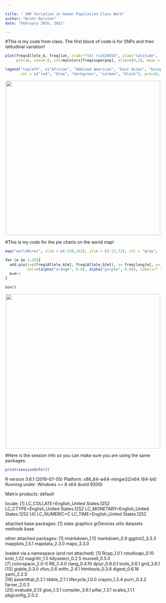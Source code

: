 ```yaml
---

title: " SNP Variation in Human Population Class Work"
author: "Brett Ralston"
date: "February 28th, 2021"

---
```


#This is my code from class. The first block of code is for SNPs and their latitudinal variation!

```r
plot(freq$Allele_A, freq$lat, xlab="f(A) rs1426654", ylab="latitude",
     pch=16, cex=0.8, col=myColors[freq$superpop], xlim=c(0,1), main = "Latitudinal Variation in rs1426654 among 26 human populations")

legend("topleft", c("African", "Admixed American", "East Asian", "European", "South Asian"), cex = 0.8, 
       col = c("red", "blue", "darkgreen", "salmon", "black"), pch=16, inset=0.02)
```

<center>
<img src = "Lat Var" width=500px> </img>
</center>

#This is my code for the pie charts on the world map!

```r
map("worldHires", xlim = c(-120,142), ylim = c(-12,72), col = "gray", fill = FALSE)

for (m in 1:26){
  add.pie(z=c(freq$Allele_A[m], freq$Allele_G[m]), x= freq$long[m], y= freq$lat[m], radius = freq$N_CHR[m]/100,
          col=c(alpha("orange", 0.6), alpha("purple", 0.6)), labels=" ") 
  m=m+1
}

box()
```
<center>
<img src = "Pie Charts" width=500px> </img>
</center>

#Here is the session info so you can make sure you are using the same packages.

```r 
print(sessionInfo())
```

R version 3.6.1 (2019-07-05)
Platform: x86_64-w64-mingw32/x64 (64-bit)
Running under: Windows >= 8 x64 (build 9200)

Matrix products: default

locale:
[1] LC_COLLATE=English_United States.1252  LC_CTYPE=English_United States.1252    LC_MONETARY=English_United States.1252
[4] LC_NUMERIC=C                           LC_TIME=English_United States.1252    

attached base packages:
[1] stats     graphics  grDevices utils     datasets  methods   base     

other attached packages:
[1] rmarkdown_1.12 markdown_0.9   ggplot2_3.3.3  mapplots_1.5.1 mapdata_2.3.0  maps_3.3.0    

loaded via a namespace (and not attached):
 [1] Rcpp_1.0.1       rstudioapi_0.10  knitr_1.22       magrittr_1.5     tidyselect_0.2.5 munsell_0.5.0   
 [7] colorspace_2.0-0 R6_2.4.0         rlang_0.4.10     dplyr_0.8.0.1    tools_3.6.1      grid_3.6.1      
[13] gtable_0.3.0     xfun_0.6         withr_2.4.1      htmltools_0.3.6  digest_0.6.18    yaml_2.2.0      
[19] assertthat_0.2.1 tibble_2.1.1     lifecycle_1.0.0  crayon_1.3.4     purrr_0.3.2      farver_2.0.3    
[25] evaluate_0.13    glue_1.3.1       compiler_3.6.1   pillar_1.3.1     scales_1.1.1     pkgconfig_2.0.2 